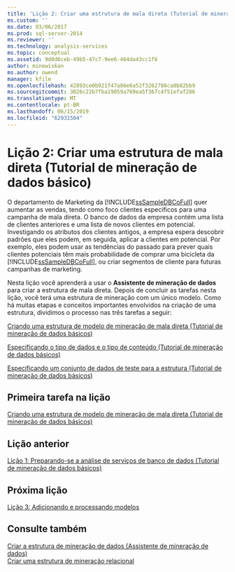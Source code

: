 ```yaml
---
title: 'Lição 2: Criar uma estrutura de mala direta (Tutorial de mineração de dados básico) | Microsoft Docs'
ms.custom: ''
ms.date: 03/06/2017
ms.prod: sql-server-2014
ms.reviewer: ''
ms.technology: analysis-services
ms.topic: conceptual
ms.assetid: 9d0d6ceb-49b5-47c7-9ee6-464da43cc1f6
author: minewiskan
ms.author: owend
manager: kfile
ms.openlocfilehash: 42893ce0b921f47a86e6a52f3262786ca8b82bb9
ms.sourcegitcommit: 3026c22b7fba19059a769ea5f367c4f51efaf286
ms.translationtype: MT
ms.contentlocale: pt-BR
ms.lasthandoff: 06/15/2019
ms.locfileid: "62931504"
---
```

# <a name="lesson-2-building-a-targeted-mailing-structure-basic-data-mining-tutorial"></a>Lição 2: Criar uma estrutura de mala direta (Tutorial de mineração de dados básico)
  O departamento de Marketing da [!INCLUDE[ssSampleDBCoFull](../includes/sssampledbcofull-md.md)] quer aumentar as vendas, tendo como foco clientes específicos para uma campanha de mala direta. O banco de dados da empresa contém uma lista de clientes anteriores e uma lista de novos clientes em potencial. Investigando os atributos dos clientes antigos, a empresa espera descobrir padrões que eles podem, em seguida, aplicar a clientes em potencial. Por exemplo, eles podem usar as tendências do passado para prever quais clientes potenciais têm mais probabilidade de comprar uma bicicleta da [!INCLUDE[ssSampleDBCoFull](../includes/sssampledbcofull-md.md)], ou criar segmentos de cliente para futuras campanhas de marketing.  
  
 Nesta lição você aprenderá a usar o **Assistente de mineração de dados** para criar a estrutura de mala direta. Depois de concluir as tarefas nesta lição, você terá uma estrutura de mineração com um único modelo. Como há muitas etapas e conceitos importantes envolvidos na criação de uma estrutura, dividimos o processo nas três tarefas a seguir:  
  
 [Criando uma estrutura de modelo de mineração de mala direta &#40;Tutorial de mineração de dados básicos&#41;](../../2014/tutorials/creating-a-targeted-mailing-mining-model-structure-basic-data-mining-tutorial.md)  
  
 [Especificando o tipo de dados e o tipo de conteúdo &#40;Tutorial de mineração de dados básicos&#41;](../../2014/tutorials/specifying-the-data-type-and-content-type-basic-data-mining-tutorial.md)  
  
 [Especificando um conjunto de dados de teste para a estrutura &#40;Tutorial de mineração de dados básicos&#41;](../../2014/tutorials/specifying-a-testing-data-set-for-the-structure-basic-data-mining-tutorial.md)  
  
## <a name="first-task-in-lesson"></a>Primeira tarefa na lição  
 [Criando uma estrutura de modelo de mineração de mala direta &#40;Tutorial de mineração de dados básicos&#41;](../../2014/tutorials/creating-a-targeted-mailing-mining-model-structure-basic-data-mining-tutorial.md)  
  
## <a name="previous-lesson"></a>Lição anterior  
 [Lição 1: Preparando-se a análise de serviços de banco de dados &#40;Tutorial de mineração de dados básicos&#41;](../../2014/tutorials/lesson-1-preparing-the-analysis-services-database-basic-data-mining-tutorial.md)  
  
## <a name="next--lesson"></a>Próxima lição  
 [Lição 3: Adicionando e processando modelos](../../2014/tutorials/lesson-3-adding-and-processing-models.md)  
  
## <a name="see-also"></a>Consulte também  
 [Criar a estrutura de mineração de dados &#40;Assistente de mineração de dados&#41;](../../2014/analysis-services/create-the-data-mining-structure-data-mining-wizard.md)   
 [Criar uma estrutura de mineração relacional](../../2014/analysis-services/data-mining/create-a-relational-mining-structure.md)  
  
  

